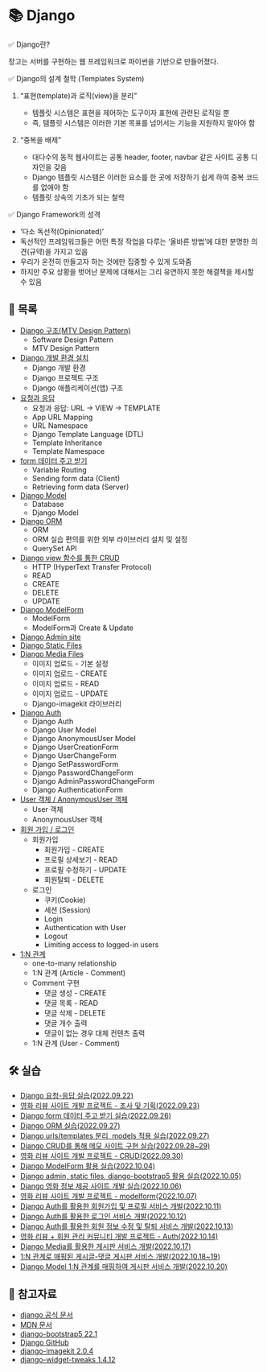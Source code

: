 # 📚 Django

✅ Django란?

장고는 서버를 구현하는 웹 프레임워크로 파이썬을 기반으로 만들어졌다. 

✅ Django의 설계 철학 (Templates System)

1. “표현(template)과 로직(view)을 분리”
   - 템플릿 시스템은 표현을 제어하는 도구이자 표현에 관련된 로직일 뿐
   - 즉, 템플릿 시스템은 이러한 기본 목표를 넘어서는 기능을 지원하지 말아야 함

2. “중복을 배제”
   - 대다수의 동적 웹사이트는 공통 header, footer, navbar 같은 사이트 공통 디자인을 갖음
   - Django 템플릿 시스템은 이러한 요소를 한 곳에 저장하기 쉽게 하여 중복 코드를 없애야 함
   - 템플릿 상속의 기초가 되는 철학

✅ Django Framework의 성격

- ‘다소 독선적(Opinionated)’
- 독선적인 프레임워크들은 어떤 특정 작업을 다루는 ‘올바른 방법’에 대한 분명한 의견(규약)을 가지고 있음
- 우리가 온전히 만들고자 하는 것에만 집중할 수 있게 도와줌
- 하지만 주요 상황을 벗어난 문제에 대해서는 그리 유연하지 못한 해결책을 제시할 수 있음



## 📃 목록

- [Django 구조(MTV Design Pattern)](https://github.com/hyejinny97/TIL/blob/master/Django/mtv.md)
  - Software Design Pattern
  - MTV Design Pattern
- [Django 개발 환경 설치](https://github.com/hyejinny97/TIL/blob/master/Django/environment.md)
  - Django 개발 환경
  - Django 프로젝트 구조
  - Django 애플리케이션(앱) 구조
- [요청과 응답](https://github.com/hyejinny97/TIL/blob/master/Django/request_response.md)
  - 요청과 응답: URL → VIEW → TEMPLATE
  - App URL Mapping
  - URL Namespace
  - Django Template Language (DTL)
  - Template Inheritance
  - Template Namespace
- [form 데이터 주고 받기](https://github.com/hyejinny97/TIL/blob/master/Django/form_data.md)
  - Variable Routing
  - Sending form data (Client)
  - Retrieving form data (Server)
- [Django Model](https://github.com/hyejinny97/TIL/blob/master/Django/model.md)
  - Database
  - Django Model
- [Django ORM](https://github.com/hyejinny97/TIL/blob/master/Django/orm.md)
  - ORM
  - ORM 실습 편의를 위한 외부 라이브러리 설치 및 설정
  - QuerySet API
- [Django view 함수를 통한 CRUD](https://github.com/hyejinny97/TIL/blob/master/Django/crud.md)
  - HTTP (HyperText Transfer Protocol)
  - READ
  - CREATE
  - DELETE
  - UPDATE
- [Django ModelForm](https://github.com/hyejinny97/TIL/blob/master/Django/model_form.md)
  - ModelForm
  - ModelForm과 Create & Update
- [Django Admin site](https://github.com/hyejinny97/TIL/blob/master/Django/admin.md)
- [Django Static Files](https://github.com/hyejinny97/TIL/blob/master/Django/static_files.md)
- [Django Media Files](https://github.com/hyejinny97/TIL/blob/master/Django/media_files.md)
  - 이미지 업로드 - 기본 설정
  - 이미지 업로드 - CREATE
  - 이미지 업로드 - READ
  - 이미지 업로드 - UPDATE
  - Django-imagekit 라이브러리
- [Django Auth](https://github.com/hyejinny97/TIL/blob/master/Django/auth.md)
  - Django Auth
  - Django User Model
  - Django AnonymousUser Model
  - Django UserCreationForm
  - Django UserChangeForm
  - Django SetPasswordForm
  - Django PasswordChangeForm
  - Django AdminPasswordChangeForm
  - Django AuthenticationForm
- [User 객체 / AnonymousUser 객체](https://github.com/hyejinny97/TIL/blob/master/Django/user_objects.md)
  - User 객체
  - AnonymousUser 객체
- [회원 가입 / 로그인](https://github.com/hyejinny97/TIL/blob/master/Django/signup_signin.md)
  - 회원가입
    - 회원가입 - CREATE
    - 프로필 상세보기 - READ
    - 프로필 수정하기 - UPDATE
    - 회원탈퇴 - DELETE
  - 로그인
    - 쿠키(Cookie)
    - 세션 (Session)
    - Login
    - Authentication with User
    - Logout
    - Limiting access to logged-in users
- [1:N 관계](https://github.com/hyejinny97/TIL/blob/master/Django/foreign_key.md)
  - one-to-many relationship
  - 1:N 관계 (Article - Comment)
  - Comment 구현 
    - 댓글 생성 - CREATE
    - 댓글 목록 - READ
    - 댓글 삭제 - DELETE
    - 댓글 개수 출력
    - 댓글이 없는 경우 대체 컨텐츠 출력
  - 1:N 관계 (User - Comment)

## 🛠 실습
- [Django 요청-응답 실습(2022.09.22)](https://github.com/hyejinny97/TIL/blob/master/Django/practice/practice_01)
- [영화 리뷰 사이트 개발 프로젝트 - 조사 및 기획(2022.09.23)](https://github.com/hyejinny97/TIL/blob/master/Django/practice/pr_01)
- [Django form 데이터 주고 받기 실습(2022.09.26)](https://github.com/hyejinny97/TIL/blob/master/Django/practice/practice_02)
- [Django ORM 실습(2022.09.27)](https://github.com/hyejinny97/TIL/blob/master/Django/practice/practice_03)
- [Django urls/templates 분리, models 적용 실습(2022.09.27)](https://github.com/hyejinny97/TIL/blob/master/Django/practice/practice_04)
- [Django CRUD를 통해 메모 사이트 구현 실습(2022.09.28~29)](https://github.com/hyejinny97/TIL/blob/master/Django/practice/practice_05)
- [영화 리뷰 사이트 개발 프로젝트 - CRUD(2022.09.30)](https://github.com/hyejinny97/movie_review_1)
- [Django ModelForm 활용 실습(2022.10.04)](https://github.com/hyejinny97/TIL/blob/master/Django/practice/practice_06)
- [Django admin, static files, django-bootstrap5 활용 실습(2022.10.05)](https://github.com/hyejinny97/TIL/blob/master/Django/practice/practice_07)
- [Django 영화 정보 제공 사이트 개발 실습(2022.10.06)](https://github.com/hyejinny97/TIL/blob/master/Django/practice/practice_08)
- [영화 리뷰 사이트 개발 프로젝트 - modelform(2022.10.07)](https://github.com/hyejinny97/movie_review_2)
- [Django Auth를 활용한 회원가입 및 프로필 서비스 개발(2022.10.11)](https://github.com/hyejinny97/TIL/blob/master/Django/practice/practice_09)
- [Django Auth를 활용한 로그인 서비스 개발(2022.10.12)](https://github.com/hyejinny97/TIL/blob/master/Django/practice/practice_10)
- [Django Auth를 활용한 회원 정보 수정 및 탈퇴 서비스 개발(2022.10.13)](https://github.com/hyejinny97/practice_11)
- [영화 리뷰 + 회원 관리 커뮤니티 개발 프로젝트 - Auth(2022.10.14)](https://github.com/hyejinny97/movie-account)
- [Django Media를 활용한 게시판 서비스 개발(2022.10.17)](https://github.com/hyejinny97/TIL/blob/master/Django/practice/practice_12)
- [1:N 관계로 매핑된 게시글-댓글 게시판 서비스 개발(2022.10.18~19)](https://github.com/hyejinny97/TIL/blob/master/Django/practice/practice_13)
- [Django Model 1:N 관계를 매핑하여 게시판 서비스 개발(2022.10.20)](https://github.com/hyejinny97/TIL/blob/master/Django/practice/practice_14)



## 🔎 참고자료
- [django 공식 문서](https://www.djangoproject.com/)
- [MDN 문서](https://developer.mozilla.org/en-US/docs/Learn/Server-side)
- [django-bootstrap5 22.1](https://pypi.org/project/django-bootstrap5/)
- [Django GitHub](https://github.com/django/django)
- [django-imagekit 2.0.4](https://pypi.org/project/django-imagekit/2.0.4/)
- [django-widget-tweaks 1.4.12](https://pypi.org/project/django-widget-tweaks/)